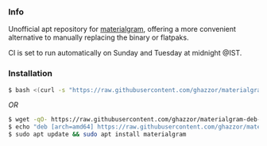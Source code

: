 ### Info
Unofficial apt repository for [materialgram](https://github.com/kukuruzka165/materialgram), offering a more convenient alternative to manually replacing the binary or flatpaks.

CI is set to run automatically on Sunday and Tuesday at midnight @IST.

### Installation

```bash
$ bash <(curl -s "https://raw.githubusercontent.com/ghazzor/materialgram-deb-package/master/install.sh")
```
*OR*
```bash
$ wget -qO- https://raw.githubusercontent.com/ghazzor/materialgram-deb-package/master/materialgram_repo.asc | sudo tee /etc/apt/trusted.gpg.d/materialgram_repo.asc
$ echo "deb [arch=amd64] https://raw.githubusercontent.com/ghazzor/materialgram-deb-package/master/apt/repo/ bionic main" | sudo tee /etc/apt/sources.list.d/materialgram.list
$ sudo apt update && sudo apt install materialgram
```
